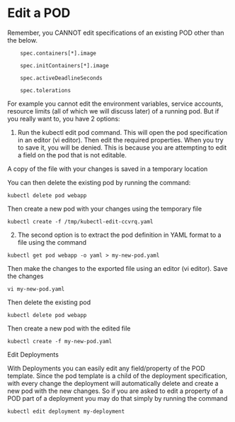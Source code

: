 # Edit a POD

Remember, you CANNOT edit specifications of an existing POD other than the below.
```
    spec.containers[*].image

    spec.initContainers[*].image

    spec.activeDeadlineSeconds

    spec.tolerations
```
For example you cannot edit the environment variables, service accounts, resource limits (all of which we will discuss later) of a running pod. But if you really want to, you have 2 options:

1. Run the kubectl edit pod <pod name> command.  This will open the pod specification in an editor (vi editor). Then edit the required properties. When you try to save it, you will be denied. This is because you are attempting to edit a field on the pod that is not editable. 

A copy of the file with your changes is saved in a temporary location 

You can then delete the existing pod by running the command:

```
kubectl delete pod webapp
```

Then create a new pod with your changes using the temporary file

```
kubectl create -f /tmp/kubectl-edit-ccvrq.yaml
```

2. The second option is to extract the pod definition in YAML format to a file using the command

```
kubectl get pod webapp -o yaml > my-new-pod.yaml
```

Then make the changes to the exported file using an editor (vi editor). Save the changes

```
vi my-new-pod.yaml
```

Then delete the existing pod

```
kubectl delete pod webapp
```

Then create a new pod with the edited file

```
kubectl create -f my-new-pod.yaml
```

Edit Deployments

With Deployments you can easily edit any field/property of the POD template. Since the pod template is a child of the deployment specification,  with every change the deployment will automatically delete and create a new pod with the new changes. So if you are asked to edit a property of a POD part of a deployment you may do that simply by running the command

```
kubectl edit deployment my-deployment 
```